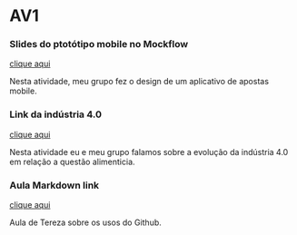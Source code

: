 # AV1
### Slides do ptotótipo mobile no Mockflow
[clique aqui](https://www.canva.com/design/DAF-rHsNNAQ/OeuTzCt7pYGQSQb4Lsx3lg/edit?utm_content=DAF-rHsNNAQ&utm_campaign=designshare&utm_medium=link2&utm_source=sharebutton)

Nesta atividade, meu grupo fez o design de um aplicativo de apostas mobile.

### Link da indústria 4.0
[clique aqui](https://www.canva.com/design/DAF9trqayuY/Z9YRBk_Eat0fbq3PpE073w/edit?utm_content=DAF9trqayuY&utm_campaign=designshare&utm_medium=link2&utm_source=sharebutton)

Nesta atividade eu e meu grupo falamos sobre a evolução da indústria 4.0 em relação a questão alimenticia.

### Aula Markdown link
[clique aqui](https://www.canva.com/design/DAF9trqayuY/Z9YRBk_Eat0fbq3PpE073w/edit?utm_content=DAF9trqayuY&utm_campaign=designshare&utm_medium=link2&utm_source=sharebutton)

Aula de Tereza sobre os usos do Github.
